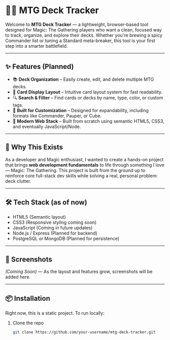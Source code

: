 # 🧙‍♂️ MTG Deck Tracker

Welcome to **MTG Deck Tracker** — a lightweight, browser-based tool designed for Magic: The Gathering players who want a clean, focused way to track, organize, and explore their decks. Whether you're brewing a spicy Commander list or tuning a Standard meta-breaker, this tool is your first step into a smarter battlefield.

---

## ✨ Features (Planned)

- 📚 **Deck Organization** – Easily create, edit, and delete multiple MTG decks.
- 🧩 **Card Display Layout** – Intuitive card layout system for fast readability.
- 🔍 **Search & Filter** – Find cards or decks by name, type, color, or custom tags.
- 🧠 **Built for Customization** – Designed for expandability, including formats like Commander, Pauper, or Cube.
- 🧪 **Modern Web Stack** – Built from scratch using semantic HTML5, CSS3, and eventually JavaScript/Node.

---

## 🚀 Why This Exists

As a developer and Magic enthusiast, I wanted to create a hands-on project that brings **web development fundamentals** to life through something I love — Magic: The Gathering. This project is built from the ground up to reinforce core full-stack dev skills while solving a real, personal problem: deck clutter.

---

## 🛠️ Tech Stack (as of now)

- HTML5 (Semantic layout)
- CSS3 (Responsive styling coming soon)
- JavaScript (Coming in future updates)
- Node.js / Express (Planned for backend)
- PostgreSQL or MongoDB (Planned for persistence)

---

## 📸 Screenshots

_(Coming Soon)_ — As the layout and features grow, screenshots will be added here.

---

## 📦 Installation

Right now, this is a static project. To run locally:

1. Clone the repo  
   ```bash
   git clone https://github.com/your-username/mtg-deck-tracker.git
